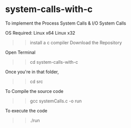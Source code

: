 # system-calls-with-c
To implement the Process System Calls &amp; I/O System Calls

OS Required:
	Linux x64
	Linux x32
>> install a c compiler
>> Download the Repository

Open Terminal

>>cd system-calls-with-c
 
Once you're in that folder,

>>cd src

To Compile the source code

>>gcc systemCalls.c -o run

To execute the code
>>./run
